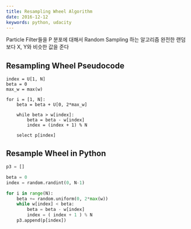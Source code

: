 ```yaml
---
title: Resampling Wheel Algorithm
date: 2016-12-12
keywords: python, udacity
---
```


Particle Filter들을 P 분포에 대해서 Random Sampling 하는 알고리즘
완전한 랜덤보다 X, Y와 비슷한 값을 준다

## Resampling Wheel Pseudocode

```
index = U[1, N]
beta = 0
max_w = max(w)

for i = [1, N]:
    beta = beta + U[0, 2*max_w]

    while beta > w[index]:
        beta = beta - w[index]
        index = (index + 1) % N

    select p[index]
```

## Resample Wheel in Python

```python
p3 = []

beta = 0
index = random.randint(0, N-1)

for i in range(N):
    beta += random.uniform(0, 2*max(w))
    while w[index] < beta:
        beta = beta - w[index]
        index = ( index + 1 ) % N
    p3.append(p[index])

```
